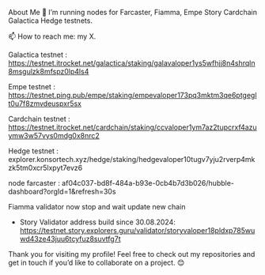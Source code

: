 About Me
🔭 I’m running nodes for Farcaster, Fiamma, Empe Story Cardchain Galactica Hedge testnets.

📫 How to reach me: my X.

Galactica testnet : https://testnet.itrocket.net/galactica/staking/galavaloper1ys5wfhjj8n4shrqln8msgulzk8mfspz0lp4ls4

Empe testnet : https://testnet.ping.pub/empe/staking/empevaloper173pq3mktm3qe6ptgeglt0u7f8zmvdeuspxr5sx

Cardchain testnet : https://testnet.itrocket.net/cardchain/staking/ccvaloper1ym7az2tupcrxf4azuymw3w57vys0mdg0x8nrc2

Hedge testnet : explorer.konsortech.xyz/hedge/staking/hedgevaloper10tugv7yju2rverp4mkzk5tm0xcr5lxpyt7evz6

node farcaster : af04c037-bd8f-484a-b93e-0cb4b7d3b026/hubble-dashboard?orgId=1&refresh=30s

Fiamma validator now stop and wait update new chain

- Story Validator address build since 30.08.2024: https://testnet.story.explorers.guru/validator/storyvaloper18pldxp785wuwd43ze43juu6tcyfuz8suvtfg7t

Thank you for visiting my profile! Feel free to check out my repositories and get in touch if you’d like to collaborate on a project. 😊
